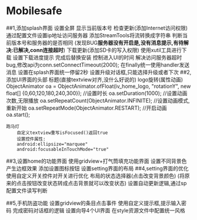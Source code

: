 # Mobilesafe
##1,添加splash界面
	设置全屏
	显示当前版本号
	检查更新(添加Internet访问权限)
		通过配置文件设置ip地址访问服务器
		添加StreamTools将流转换成字符串
		判断当前版本号和服务器的是否相同
		(发现BUG**服务器没有开启是,没有消息提示,有待解决:已解决,conn连接超时**)
	下载更新(添加SD卡的写入权限)
		使用xutil工具进行下载
		设置下载进度提示
		完成后替换安装
	控制进入UI的时间
		解决访问服务器超时bug,修改api为conn.setConnectTimeout(2000);
		在finally统一使用handler发送消息
		设置在splash界面统一停留2秒
		设置升级对话框,只能选择升级或者下次
##2,添加UI界面的头部
	标题(直接textview对齐,没什么好说的)
	logo旋转(属性动画)
		ObjectAnimator oa = ObjectAnimator.ofFloat(iv_home_logo, "rotationY",
				new float[] {0,60,120,180,240,300});
		//设置时长 
		oa.setDuration(1000);
		//设置动画次数,无限播放
		oa.setRepeatCount(ObjectAnimator.INFINITE);
		//设置动画模式,重新开始
		oa.setRepeatMode(ObjectAnimator.RESTART);
		//开启动画
		oa.start();
		
	跑马灯
		自定义textview重写isFocused()返回true
		设置控件属性:
		android:ellipsize="marquee"
        android:focusableInTouchMode="true"
			
##3,设置home的功能界面
	使用gridview+打气筒填充功能界面
	设置不同背景色产生边框效果
	添加设置图标按钮
	设置setting界面的布局
##4,setting界面的优化
	使用自定义开关控件对开关进行优化
	布局的状态选择器(点击改变背景颜色)
		(将原来的点击按钮改变状态转成点击背景就可以改变状态)
	设置自动更新逻辑,通过sp配置文件读写判断
	
##5,手机防盗功能
	设置gridview的条目点击事件
	使用自定义提示框,提示输入密码
	完成密码对话框的逻辑
	设置向导4个UI界面
		在style资源文件中配置统一风格
		




















